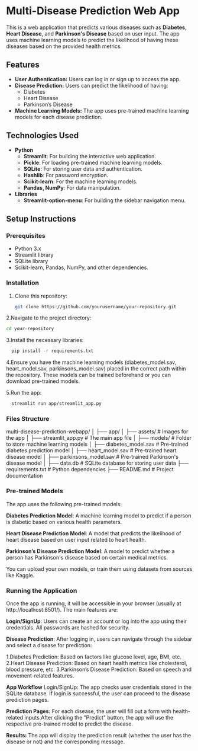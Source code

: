 # Multi-Disease Prediction Web App

This is a web application that predicts various diseases such as **Diabetes**, **Heart Disease**, and **Parkinson's Disease** based on user input. The app uses machine learning models to predict the likelihood of having these diseases based on the provided health metrics.

## Features

- **User Authentication:** Users can log in or sign up to access the app.
- **Disease Prediction:** Users can predict the likelihood of having:
  - Diabetes
  - Heart Disease
  - Parkinson’s Disease
- **Machine Learning Models:** The app uses pre-trained machine learning models for each disease prediction.

## Technologies Used

- **Python**
  - **Streamlit**: For building the interactive web application.
  - **Pickle**: For loading pre-trained machine learning models.
  - **SQLite**: For storing user data and authentication.
  - **Hashlib**: For password encryption.
  - **Scikit-learn**: For the machine learning models.
  - **Pandas, NumPy**: For data manipulation.
- **Libraries**
  - **Streamlit-option-menu**: For building the sidebar navigation menu.

## Setup Instructions

### Prerequisites

- Python 3.x
- Streamlit library
- SQLite library
- Scikit-learn, Pandas, NumPy, and other dependencies.

### Installation

1. Clone this repository:

   ```bash
   git clone https://github.com/yourusername/your-repository.git
2.Navigate to the project directory:

   ```bash
  cd your-repository
```
3.Install the necessary libraries:

```bash
  pip install -r requirements.txt
```

4.Ensure you have the machine learning models (diabetes_model.sav, heart_model.sav, parkinsons_model.sav) placed in the correct path within the repository. These models can be trained beforehand or you can download pre-trained models.

5.Run the app:

```bash
  streamlit run app/streamlit_app.py
```
### Files Structure

multi-disease-prediction-webapp/
│
├── app/
│   ├── assets/                   # Images for the app
│   ├── streamlit_app.py          # The main app file
│
├── models/                       # Folder to store machine learning models
│   ├── diabetes_model.sav        # Pre-trained diabetes prediction model
│   ├── heart_model.sav           # Pre-trained heart disease model
│   ├── parkinsons_model.sav      # Pre-trained Parkinson's disease model
│
├── data.db                       # SQLite database for storing user data
├── requirements.txt              # Python dependencies
├── README.md                     # Project documentation

### Pre-trained Models
The app uses the following pre-trained models:

**Diabetes Prediction Model**: A machine learning model to predict if a person is diabetic based on various health parameters.

**Heart Disease Prediction Model**: A model that predicts the likelihood of heart disease based on user input related to heart health.

**Parkinson’s Disease Prediction Model**: A model to predict whether a person has Parkinson's disease based on certain medical metrics.

You can upload your own models, or train them using datasets from sources like Kaggle.

### Running the Application
Once the app is running, it will be accessible in your browser (usually at http://localhost:8501/). The main features are:

**Login/SignUp**: Users can create an account or log into the app using their credentials. All passwords are hashed for security.

**Disease Prediction**: After logging in, users can navigate through the sidebar and select a disease for prediction:

1.Diabetes Prediction: Based on factors like glucose level, age, BMI, etc.
2.Heart Disease Prediction: Based on heart health metrics like cholesterol, blood pressure, etc.
3.Parkinson’s Disease Prediction: Based on speech and movement-related features.

**App Workflow**
Login/SignUp: The app checks user credentials stored in the SQLite database. If login is successful, the user can proceed to the disease prediction pages.

**Prediction Pages:**
For each disease, the user will fill out a form with health-related inputs.After clicking the "Predict" button, the app will use the respective pre-trained model to predict the disease.

**Results:** The app will display the prediction result (whether the user has the disease or not) and the corresponding message.
